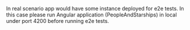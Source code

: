 In real scenario app would have some instance deployed for e2e tests.
In this case please run Angular application (PeopleAndStarships) in local under port 4200 before running e2e tests. 
